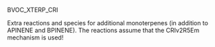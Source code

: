 BVOC_XTERP_CRI

Extra reactions and species for additional monoterpenes (in addition to APINENE and BPINENE).
The reactions assume that the CRIv2R5Em mechanism is used!

